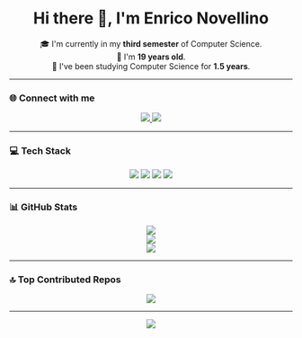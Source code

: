 <!-- README.md - GitHub Profile: Enrico Novellino -->

<h1 align="center">Hi there 👋, I'm Enrico Novellino</h1>

<p align="center">
  🎓 I'm currently in my <strong>third semester</strong> of Computer Science.<br>
  👴 I'm <strong>19 years old</strong>.<br>
  📆 I've been studying Computer Science for <strong>1.5 years</strong>.
</p>

---

### 🌐 Connect with me

<p align="center">
  <a href="https://instagram.com/enriqueiroz_">
    <img src="https://img.shields.io/badge/Instagram-%23212121.svg?style=for-the-badge&logo=instagram&logoColor=white" />
  </a>
  <a href="mailto:enrico.guimaraes1103@gmail.com">
    <img src="https://img.shields.io/badge/Email-%23212121.svg?style=for-the-badge&logo=gmail&logoColor=white" />
  </a>
</p>

---

### 💻 Tech Stack

<p align="center">
  <img src="https://img.shields.io/badge/Java-%23212121.svg?style=for-the-badge&logo=openjdk&logoColor=white" />
  <img src="https://img.shields.io/badge/HTML5-%23212121.svg?style=for-the-badge&logo=html5&logoColor=white" />
  <img src="https://img.shields.io/badge/JavaScript-%23212121.svg?style=for-the-badge&logo=javascript&logoColor=F7DF1E" />
  <img src="https://img.shields.io/badge/Kotlin-%23212121.svg?style=for-the-badge&logo=kotlin&logoColor=white" />
</p>

---

### 📊 GitHub Stats

<p align="center">
  <img src="https://github-readme-stats.vercel.app/api?username=enriconovellino&theme=holi&hide_border=false&include_all_commits=true&count_private=true" /><br/>
  <img src="https://github-readme-streak-stats.herokuapp.com/?user=enriconovellino&theme=holi&hide_border=false" /><br/>
  <img src="https://github-readme-stats.vercel.app/api/top-langs/?username=enriconovellino&theme=holi&hide_border=false&layout=compact" />
</p>

---

### 🔝 Top Contributed Repos

<p align="center">
  <img src="https://github-contributor-stats.vercel.app/api?username=enriconovellino&limit=5&theme=graywhite&combine_all_yearly_contributions=true" />
</p>

---

<p align="center">
  <img src="https://visitcount.itsvg.in/api?id=enriconovellino&icon=5&color=121212" />
</p>

<!-- Designed with ❤️ and a clean gray aesthetic -->
